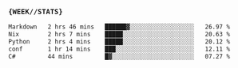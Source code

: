 ### `{WEEK//STATS}` 
<!--START_SECTION:waka-->

```txt
Markdown   2 hrs 46 mins   ██████▓░░░░░░░░░░░░░░░░░░   26.97 %
Nix        2 hrs 7 mins    █████░░░░░░░░░░░░░░░░░░░░   20.63 %
Python     2 hrs 4 mins    █████░░░░░░░░░░░░░░░░░░░░   20.12 %
conf       1 hr 14 mins    ███░░░░░░░░░░░░░░░░░░░░░░   12.11 %
C#         44 mins         █▓░░░░░░░░░░░░░░░░░░░░░░░   07.27 %
```

<!--END_SECTION:waka-->
